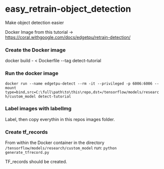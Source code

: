 # easy_retrain-object_detection
Make object detection easier

Docker Image from this tutorial -> https://coral.withgoogle.com/docs/edgetpu/retrain-detection/

### Create the Docker image
docker build - < Dockerfile --tag detect-tutorial

### Run the docker image
``docker run --name edgetpu-detect --rm -it --privileged -p 6006:6006 --mount type=bind,src=C:\full\path\to\this\repo,dst=/tensorflow/models/research/custom_model detect-tutorial``

### Label images with labelImg
Label, then copy everythin in this repos images folder.

### Create tf_records
From within the Docker container in the directory ``/tensorflow/models/research/custom_model`` run: ``python generate_tfrecord.py``

TF_records should be created.




